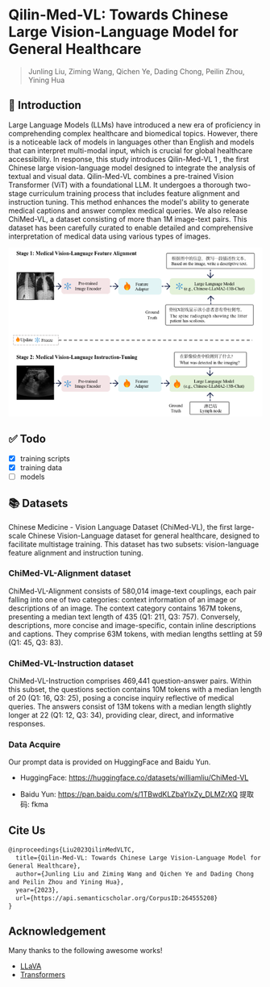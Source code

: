 # Qilin-Med-VL: Towards Chinese Large Vision-Language Model for General Healthcare

> Junling Liu, Ziming Wang, Qichen Ye, Dading Chong, Peilin Zhou, Yining Hua

## 📖 Introduction
Large Language Models (LLMs) have introduced a new era of proficiency in comprehending complex healthcare and biomedical topics. However, there is a noticeable lack of models in languages other than English and models that can interpret multi-modal input, which is crucial for global healthcare accessibility. In response, this study introduces Qilin-Med-VL 1 , the first Chinese large vision-language model designed to integrate the analysis of textual and visual data. Qilin-Med-VL combines a pre-trained Vision Transformer (ViT) with a foundational LLM. It undergoes a thorough two-stage curriculum training process that includes feature alignment and instruction tuning. This method enhances the model's ability to generate medical captions and answer complex medical queries. We also release ChiMed-VL, a dataset consisting of more than 1M image-text pairs. This dataset has been carefully curated to enable detailed and comprehensive interpretation of medical data using various types of images.

![overview](docs/flowchart.png)


## ✅ Todo

- [x] training scripts
- [x] training data
- [ ] models

## 📚 Datasets

Chinese Medicine - Vision Language Dataset (ChiMed-VL), the first large-scale Chinese Vision-Language dataset for general healthcare, designed to facilitate multistage training. This dataset has two subsets: vision-language feature alignment and instruction tuning.

### ChiMed-VL-Alignment dataset
ChiMed-VL-Alignment consists of 580,014 image-text couplings, each pair falling into one of two categories: context information of an image or descriptions of an image. The context category contains 167M tokens, presenting a median text length of 435 (Q1: 211, Q3: 757). Conversely, descriptions, more concise and image-specific, contain inline descriptions and captions. They comprise 63M tokens, with median lengths settling at 59 (Q1: 45, Q3: 83).

### ChiMed-VL-Instruction dataset
ChiMed-VL-Instruction comprises 469,441 question-answer pairs. Within this subset, the questions section contains 10M tokens with a median length of 20 (Q1: 16, Q3: 25), posing a concise inquiry reflective of medical queries. The answers consist of 13M tokens with a median length slightly longer at 22 (Q1: 12, Q3: 34), providing clear, direct, and informative responses.

### Data Acquire
Our prompt data is provided on HuggingFace and Baidu Yun.

- HuggingFace: https://huggingface.co/datasets/williamliu/ChiMed-VL

- Baidu Yun: https://pan.baidu.com/s/1TBwdKLZbaYIxZy_DLMZrXQ 提取码: fkma

## Cite Us
```
@inproceedings{Liu2023QilinMedVLTC,
  title={Qilin-Med-VL: Towards Chinese Large Vision-Language Model for General Healthcare},
  author={Junling Liu and Ziming Wang and Qichen Ye and Dading Chong and Peilin Zhou and Yining Hua},
  year={2023},
  url={https://api.semanticscholar.org/CorpusID:264555208}
}
```


## Acknowledgement

Many thanks to the following awesome works!

- [LLaVA](https://github.com/haotian-liu/LLaVA)
- [Transformers](https://github.com/huggingface/transformers)